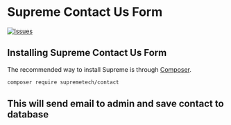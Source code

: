 # Supreme Contact Us Form

[![Issues](https://img.shields.io/github/issues/majesty2017/supreme-tech-contact-package.svg?style=flat-square)](https://github.com/majesty2017/supreme-tech-contact-package/issues)

## Installing Supreme Contact Us Form

The recommended way to install Supreme is through
[Composer](https://getcomposer.org/).

```bash
composer require supremetech/contact
```

## This will send email to admin and save contact to database
